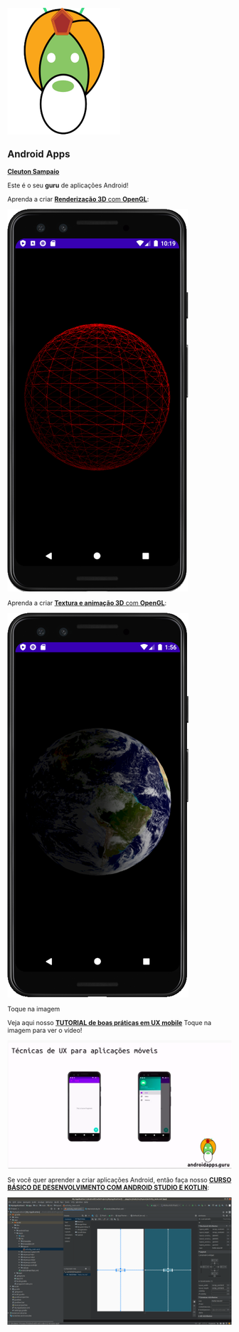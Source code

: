 ![](./images/androidapps.guru.logo.png)

## Android Apps

[**Cleuton Sampaio**](https://github.com/cleuton)

Este é o seu **guru** de aplicações Android!

Aprenda a criar [**Renderização 3D** com **OpenGL**](./gl_kotlin): 

[![](./images/f01-app.png)](./gl_kotlin)

Aprenda a criar [**Textura e animação 3D** com **OpenGL**](./gl_texture): 

[![](./images/f01-app-texture.png)](./gl_texture)

Toque na imagem

Veja aqui nosso [**TUTORIAL de boas práticas em UX mobile**](https://youtu.be/TrqP6W381Ok) Toque na imagem para ver o vídeo!

[![](./images/boas-praticas.png)](https://youtu.be/TrqP6W381Ok)

Se você quer aprender a criar aplicações Android, então faça nosso [**CURSO BÁSICO DE DESENVOLVIMENTO COM ANDROID STUDIO E KOTLIN**](./cursobasico): 

[![](./images/f11-layout.png)](./cursobasico)
